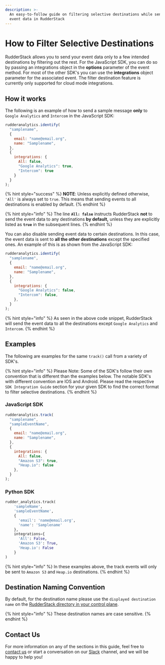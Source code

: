 ```yaml
---
description: >-
  An easy-to-follow guide on filtering selective destinations while sending
  event data in RudderStack
---
```


# How to Filter Selective Destinations

RudderStack allows you to send your event data only to a few intended destinations by filtering out the rest. For the JavaScript SDK, you can do so by passing an integrations object in the **options** parameter of the event method. For most of the other SDK's you can use the **integrations** object parameter for the associated event. The filter destination feature is currently only supported for cloud mode integrations.

## How it works

The following is an example of how to send a sample message **only** to `Google Analytics` and `Intercom` in the JavaScript SDK:

```javascript
rudderanalytics.identify(
  "samplename",
  {
    email: "name@email.org",
    name: "Samplename",
  },
  {
    integrations: {
      All: false,
      "Google Analytics": true,
      "Intercom": true
    }
  }
);
```

{% hint style="success" %}
**NOTE**: Unless explicitly defined otherwise, `'All'` is always set to `true`. This means that sending events to all destinations is enabled by default.
{% endhint %}

{% hint style="info" %}
The line **`All: false`** instructs RudderStack **not** to send the event data to any destinations **by default,** unless they are explicitly listed as **`true`** in the subsequent lines.
{% endhint %}

You can also disable sending event data to certain destinations. In this case, the event data is sent to **all the other destinations** except the specified ones. An example of this is as shown from the JavaScript SDK:

```javascript
rudderanalytics.identify(
  "samplename",
  {
    email: "name@email.org",
    name: "Samplename",
  },
  {
    integrations: {
      "Google Analytics": false,
      "Intercom": false,
    },
  }
);
```

{% hint style="info" %}
As seen in the above code snippet, RudderStack will send the event data to all the destinations except `Google Analytics` and `Intercom`.
{% endhint %}

## Examples

The following are examples for the same `track()` call from a variety of SDK's.

{% hint style="info" %}
Please Note: Some of the SDK's follow their own convention that is different than the examples below. The notable SDK's with different convention are IOS and Android. Please read the respective `SDK Integration Guide` section for your given SDK to find the correct format to filter selective destinations.
{% endhint %}

### JavaScript SDK

```javascript
rudderanalytics.track(
  "samplename",
  "sampleEventName",
  {
    email: "name@email.org",
    name: "Samplename",
  },
  {
    integrations: {
      All: false,
      "Amazon S3": true,
      "Heap.io": false
    },
  }
);
```

### Python SDK

```python
rudder_analytics.track(
    'sampleName', 
    'sampleEventName', 
    {
      'email': 'name@email.org',
      'name': 'Samplename'
    },
    integrations={
      'All': False,
      'Amazon S3': True,
      'Heap.io': False
    }
)
```

{% hint style="info" %}
In these examples above, the track events will only be sent to `Amazon S3` and `Heap.io` destinations.
{% endhint %}

## Destination Naming Convention

By default, for the destination name please use the `displayed destination name` on the [RudderStack directory in your control plane](https://app.rudderstack.com/directory).

{% hint style="info" %}
These destination names are case sensitive.
{% endhint %}

## Contact Us

For more information on any of the sections in this guide, feel free to [contact us](mailto:%20docs@rudderstack.com) or start a conversation on our [Slack](https://resources.rudderstack.com/join-rudderstack-slack) channel, and we will be happy to help you!

